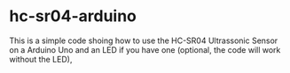 # hc-sr04-arduino
This is a simple code shoing how to use the HC-SR04 Ultrassonic Sensor on a Arduino Uno and an LED if you have one (optional, the code will work without the LED),
